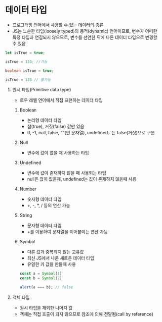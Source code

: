 # 데이터 타입
- 프로그래밍 언어에서 사용할 수 있는 데이터의 종류
- JS는 느슨한 타입(loosely typed)의 동적(dynamic) 언어이므로, 변수가 어떠한 특정 타입과 연결되지 않으므로, 변수를 선언한 뒤에 다른 데이터 타입으로 변경할 수 있음
```javascript
let isTrue = true;

isTrue = 123; //가능
```

```java
boolean isTrue = true;

isTrue = 123 // 불가능
```

1. 원시 타입(Primitive data type)
    - 로우 레벨 언어에서 직접 표현하는 데이터 타입

    1. Boolean
        - 논리형 데이터 타입
        - 참(true), 거짓(false) 값만 있음
        - 0, -1, null, false, ""(빈 문자열), undefined...는 false(거짓)으로 구분

    2. Null
        - 변수에 값이 없을 때 사용하는 타입

    3. Undefined
        - 변수에 값이 존재하지 않을 때 사용되는 타입
        - null은 값이 없을때, undefined는 값이 존재하지 않을때 사용

    4. Number
        - 숫자형 데이터 타입
        - +, -, *, / 등의 연산 가능

    5. String
        - 문자형 데이터 타입
        - +를 이용하여 문자열을 이어붙이는 연산 가능

    6. Symbol 
        - 다른 값과 중복되지 않는 고유값
        - 최신 JS에서 나온 새로운 데이터 타입
        - 유일한 키 값을 만들때 사용
        ```javascript
        const a = Symbol(1)
        const b = Symbol(2)

        alert(a === b); // false
        ```

2. 객체 타입
    - 원시 타입을 제외한 나머지 값
    - 객체는 직접 호출이 되지 않으므로 참조에 의해 전달됨(call by reference)

